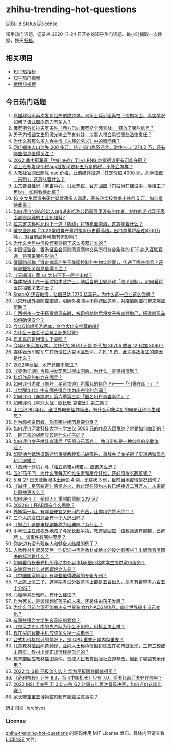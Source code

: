 # zhihu-trending-hot-questions

[![Build Status](https://github.com/justjavac/zhihu-trending-hot-questions/workflows/ci/badge.svg?branch=master)](https://github.com/justjavac/zhihu-trending-hot-questions/actions)
[![license](https://img.shields.io/github/license/justjavac/zhihu-trending-hot-questions)](https://github.com/justjavac/zhihu-trending-hot-questions/blob/master/LICENSE)

知乎热门话题，记录从 2020-11-24 日开始的知乎热门话题。每小时抓取一次数据，按天[归档](./archives)。

## 相关项目

- [知乎热搜榜](https://github.com/justjavac/zhihu-trending-top-search)
- [知乎热门视频](https://github.com/justjavac/zhihu-trending-hot-video)
- [微博热搜榜](https://github.com/justjavac/weibo-trending-hot-search)

## 今日热门话题

<!-- BEGIN -->
<!-- 最后更新时间 Sun May 29 2022 03:11:01 GMT+0800 (China Standard Time) -->

1. [乌媒称俄军再次发射铝热剂燃烧弹，乌军士兵近距离拍下震撼场面，真实情况如何？该武器杀伤力有多大？](https://www.zhihu.com/question/534942000)
1. [俄罗斯外长拉夫罗夫称「西方已向俄罗斯全面宣战」，释放了哪些信号？](https://www.zhihu.com/question/534852008)
1. [男子为搭讪女生用激光笔空手套娃娃，涉事人将会承担哪些法律责任？](https://www.zhihu.com/question/534103359)
1. [为什么有那么多人会共情《人民的名义》中的祁同伟？](https://www.zhihu.com/question/534577647)
1. [网传郑州人口流失 200 多万，统计部门称系谣言，常住人口 1274.2 万，还有哪些信息值得关注？](https://www.zhihu.com/question/534947152)
1. [2022 季中冠军赛「中韩决战」T1 vs RNG 你觉得谁更有可能夺冠？](https://www.zhihu.com/question/534989068)
1. [没上班却发现个税app就发现要补五万多的税，不补会怎样？](https://www.zhihu.com/question/534177737)
1. [人教社官网已删除 pad 价格，此前媒体报道「其定价超 4000 元，为学校统一采购」，这意味着什么？](https://www.zhihu.com/question/534810652)
1. [山东曹县挂牌「宇宙中心」引发热议，官方回应「门柱尚在建设中，等竣工了再说」，如何看待此事？](https://www.zhihu.com/question/534785462)
1. [16 岁女生留遗书死亡疑曾遭多人霸凌，家长称学校曾提出补偿 5 万，如何看待此事？](https://www.zhihu.com/question/534762970)
1. [如何评价NGA创始人zeg说米哈游公司高层里没有创作者，制作的游戏浮于表面都是纯纯的工业化堆料?](https://www.zhihu.com/question/534881363)
1. [拉夫罗夫称称北约下一道「防线」将转移至南海，这意味着什么？](https://www.zhihu.com/question/534837434)
1. [俄农业部称「2022俄粮食产量将接近历史最高值，出口总量将超过3700万吨」，对目前局势可能有何影响？](https://www.zhihu.com/question/534826312)
1. [为什么今年中信投行暑期招了这么多双非本的？](https://www.zhihu.com/question/534632888)
1. [中国证监会、香港证监会原则同意两地交易所将符合条件的 ETF 纳入互联互通，将带来哪些影响？](https://www.zhihu.com/question/534931186)
1. [俄国防部称「猴痘病毒产生于美国控制的生物实验室」，传递了哪些信号？还有哪些相关信息值得关注？](https://www.zhihu.com/question/534876760)
1. [《无间道》黄 sir 为何不下一层坐电梯？](https://www.zhihu.com/question/29464361)
1. [媒体报道山东一医院招才艺护士，随后当地卫健局称「取消限制」，如何看待医院招收才艺护士？](https://www.zhihu.com/question/534686790)
1. [​SpaceX 还要融资，估值已达 1270 亿美元，为什么这一企业这么受捧？](https://www.zhihu.com/question/534568604)
1. [北京升级外卖防控措施，明确外卖骑手不得跨区送单，对疫情防控将带来哪些帮助？](https://www.zhihu.com/question/534947833)
1. [广西柳州一女子搭乘顺风车时，被司机劫财后将女子杀害并抛尸，搭乘顺风车如何确保安全？](https://www.zhihu.com/question/534565260)
1. [今年618想买游戏本，各位大佬有推荐的吗?](https://www.zhihu.com/question/532771130)
1. [为什么一些女子监狱会配男狱警?](https://www.zhihu.com/question/424632723)
1. [东北真的是用馒头下菜吗？](https://www.zhihu.com/question/434980751)
1. [今年6.18买游戏本，买11代加 3070 还是 12代加 3070ti 或者 12 代加 3060？](https://www.zhihu.com/question/525900460)
1. [媒体表示印度军车在所谓拉达克地区坠河，7 死 19 伤，此次事故发生的原因是什么？](https://www.zhihu.com/question/534970381)
1. [2022年秋招，地产还能不能进？](https://www.zhihu.com/question/491866699)
1. [《笑傲江湖》令狐冲发现思过崖山洞后，为什么一直保持沉默？](https://www.zhihu.com/question/523467190)
1. [科幻作品的魅力在哪里？](https://www.zhihu.com/question/489163429)
1. [如何评价游戏《崩坏：星穹铁道》希露瓦的角色 PV——「引爆在即！」？](https://www.zhihu.com/question/534796753)
1. [《觉醒年代》中有哪些适合作为座右铭的台词？](https://www.zhihu.com/question/534574365)
1. [如何评价《奔跑吧》第六季第三期「匿名用户调查事件」？](https://www.zhihu.com/question/534915668)
1. [如何评价《星球大战：欧比旺·克诺比》第二集？](https://www.zhihu.com/question/534804332)
1. [上世纪 90 年代，全世界电影佳作频出，有什么印象深刻的电影让你今生难忘？](https://www.zhihu.com/question/534774319)
1. [作为高考亲历者，你有哪些经历想要分享？](https://www.zhihu.com/question/534851729)
1. [如何评价河北科技大学一学生仅 5000 元的作品入围戛纳？他是如何做到的？](https://www.zhihu.com/question/534773901)
1. [一碗正宗的板面应该是什么样子的？](https://www.zhihu.com/question/30477511)
1. [如何评价女子哄娃崩溃后「狂扇自己耳光」，独自带娃是一种怎样的辛酸体验？](https://www.zhihu.com/question/534786207)
1. [如果纳兰嫣然退婚时给萧战两枚紫心破障丹，萧战丢了面子得了实利两家能否和平退婚？](https://www.zhihu.com/question/533990521)
1. [「蒸烤一体机」与「独立蒸箱+烤箱」，应该怎么选？](https://www.zhihu.com/question/493082021)
1. [五岁孩子问，为什么我每天吃维生素和膳食纤维，还必须得吃蔬菜呢？](https://www.zhihu.com/question/534430071)
1. [5 月 27 日天津新增本土确诊 4 例、无症状 3 例，目前当地疫情情况如何？](https://www.zhihu.com/question/534923595)
1. [《崩坏：星穹铁道》感觉必火，截止现在预约人数已经接近二百万人，未来能比原神更火么？](https://www.zhihu.com/question/491667230)
1. [如何评价《一拳超人》重制的重制 209 话?](https://www.zhihu.com/question/534429801)
1. [2022电工杯AB题有什么思路？](https://www.zhihu.com/question/534611347)
1. [养娃第一年，有哪些便宜又好用的东西，让你用完赞不绝口？](https://www.zhihu.com/question/350794048)
1. [三个人的友谊总会有一个人退出吗？](https://www.zhihu.com/question/517057396)
1. [《知否》这部电视剧能称为经典吗？为什么？](https://www.zhihu.com/question/534576973)
1. [小学班主任歧视外地孩子与家长起争执，教育局回应「该教师患有抑郁，已解聘 」。该事件有哪些警示？](https://www.zhihu.com/question/534844244)
1. [你身边有没有残疾人和健全人结婚的例子？](https://www.zhihu.com/question/398355507)
1. [人教教材引起风波后，你记忆中优秀教材或绘本的设计有哪些？出版教育类图书的标准是什么？](https://www.zhihu.com/question/534764300)
1. [如何看待长春光机所移动中介以市场5倍价格向学生提供宽带服务？](https://www.zhihu.com/question/534891069)
1. [安陵容为什么对甄嬛恨之入骨？](https://www.zhihu.com/question/454074878)
1. [《中国国家地理》有哪些值得收藏的专辑专刊？](https://www.zhihu.com/question/36595394)
1. [马上就上高三了，这学期考试分数基本上都是五百出头，高考有希望考六百五十分吗？](https://www.zhihu.com/question/534923832)
1. [心理学考研难吗，有什么建议？](https://www.zhihu.com/question/394273654)
1. [作为家长，是该规划好孩子的未来，还是任由孩子发展？](https://www.zhihu.com/question/531694130)
1. [为什么目前台湾不能做出有世界影响力的ACGN作品，向全世界输出自己文化？](https://www.zhihu.com/question/534010159)
1. [有哪些适合大学生夜宵吃的零食？](https://www.zhihu.com/question/30701278)
1. [《鬼灭之刃》中的鬼杀队为什么不用枪，用枪会怎么样？](https://www.zhihu.com/question/519417537)
1. [现在买的智能手机应该多久换一块电池？](https://www.zhihu.com/question/307569592)
1. [台式机价格接近的情况下，是 CPU 重要还是内存重要？](https://www.zhihu.com/question/534353121)
1. [儿童教材插画问题频现，业内人士称色情擦边球应在初审就发现，三审三校或未落实，教材出版正规流程是怎样的？](https://www.zhihu.com/question/534926773)
1. [教育部回应教材插图事件，责成人民教育出版社立即整改，起到了哪些警示作用？](https://www.zhihu.com/question/534997080)
1. [2022 年 618 平板怎么选？ 华为平板哪款最值得买？](https://www.zhihu.com/question/534939293)
1. [《萨利机长》评分 8.3，而《中国机长》只有 7.0，前者比起后者好在哪里？](https://www.zhihu.com/question/350173248)
1. [2022 MSI 半决赛 T1 3:0 击败 G2 时隔五年再次晋级决赛，如何评价这场比赛？](https://www.zhihu.com/question/534964761)
1. [家长带宝宝去博物馆时都有哪些注意事项？](https://www.zhihu.com/question/493827339)

<!-- END -->

历史归档 [./archives](./archives)

### License

[zhihu-trending-hot-questions](https://github.com/justjavac/zhihu-trending-hot-questions)
的源码使用 MIT License 发布。具体内容请查看 [LICENSE](./LICENSE) 文件。
